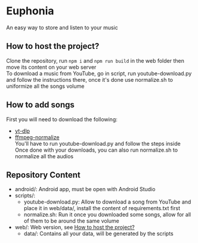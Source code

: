 # Euphonia
An easy way to store and listen to your music

## How to host the project?
Clone the repository, run `npm i` and `npm run build` in the web folder then move its content on your web server \
To download a music from YouTube, go in script, run youtube-download.py and follow the instructions there, once it's done use normalize.sh to uniformize all the songs volume

## How to add songs
First you will need to download the following:
 - [yt-dlp](https://github.com/yt-dlp/yt-dlp)
 - [ffmpeg-normalize](https://github.com/slhck/ffmpeg-normalize) \
You'll have to run youtube-download.py and follow the steps inside \
Once done with your downloads, you can also run normalize.sh to normalize all the audios

## Repository Content
- android/: Android app, must be open with Android Studio
- scripts/:
  - youtube-download.py: Allow to download a song from YouTube and place it in web/data/, install the content of requirements.txt first
  - normalize.sh: Run it once you downloaded some songs, allow for all of them to be around the same volume
- web/: Web version, see [How to host the project?](https://github.com/Xwilarg/Euphonia?tab=readme-ov-file#how-to-host-the-project)
  - data/: Contains all your data, will be generated by the scripts
